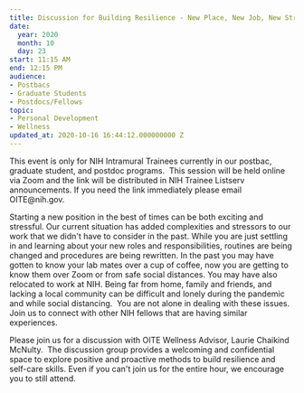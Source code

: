 ```yaml
---
title: Discussion for Building Resilience - New Place, New Job, New Stress
date:
  year: 2020
  month: 10
  day: 23
start: 11:15 AM
end: 12:15 PM
audience:
- Postbacs
- Graduate Students
- Postdocs/Fellows
topic:
- Personal Development
- Wellness
updated_at: 2020-10-16 16:44:12.000000000 Z
---
```

<div markdown="1">
This event is only for NIH Intramural Trainees currently in our postbac,
graduate student, and postdoc programs.  This session will be held
online via Zoom and the link will be distributed in NIH Trainee Listserv
announcements. If you need the link immediately please email
OITE@nih.gov. 

Starting a new position in the best of times can be both exciting and
stressful. Our current situation has added complexities and stressors to
our work that we didn\'t have to consider in the past. While you are
just settling in and learning about your new roles and responsibilities,
routines are being changed and procedures are being rewritten. In the
past you may have gotten to know your lab mates over a cup of coffee,
now you are getting to know them over Zoom or from safe social
distances. You may have also relocated to work at NIH. Being far from
home, family and friends, and lacking a local community can be difficult
and lonely during the pandemic and while social distancing.  You are not
alone in dealing with these issues. Join us to connect with other NIH
fellows that are having similar experiences. 

Please join us for a discussion with OITE Wellness Advisor, Laurie
Chaikind McNulty.  The discussion group provides a welcoming and
confidential space to explore positive and proactive methods to build
resilience and self-care skills. Even if you can't join us for the
entire hour, we encourage you to still attend.  

 

<span style="font-family: arial, helvetica, sans-serif; font-size:
10pt;">    </span>
</div>

 

 

 

 
